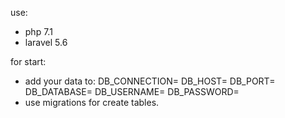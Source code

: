 use:
- php 7.1
- laravel 5.6

for start:
- add your data to: DB_CONNECTION= DB_HOST= DB_PORT= DB_DATABASE= DB_USERNAME= DB_PASSWORD=
- use migrations for create tables.
